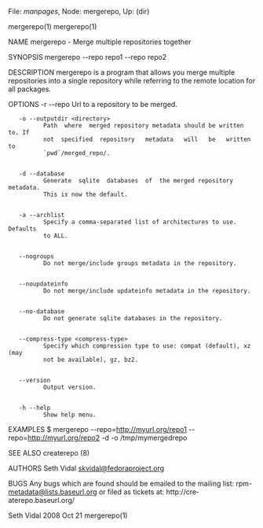 File: *manpages*,  Node: mergerepo,  Up: (dir)

mergerepo(1)                                                      mergerepo(1)



NAME
       mergerepo - Merge multiple repositories together


SYNOPSIS
       mergerepo --repo repo1 --repo repo2

DESCRIPTION
       mergerepo is a program that allows you merge multiple repositories into
       a single repository while referring to  the  remote  location  for  all
       packages.


OPTIONS
       -r --repo <url>
              Url to a repository to be merged.


       -o --outputdir <directory>
              Path  where  merged repository metadata should be written to. If
              not  specified  repository   metadata   will   be   written   to
              `pwd`/merged_repo/.


       -d --database
              Generate  sqlite  databases  of  the merged repository metadata.
              This is now the default.


       -a --archlist
              Specify a comma-separated list of architectures to use. Defaults
              to ALL.


       --nogroups
              Do not merge/include groups metadata in the repository.


       --noupdateinfo
              Do not merge/include updateinfo metadata in the repository.


       --no-database
              Do not generate sqlite databases in the repository.


       --compress-type <compress-type>
              Specify which compression type to use: compat (default), xz (may
              not be available), gz, bz2.


       --version
              Output version.


       -h --help
              Show help menu.


EXAMPLES
       $ mergerepo --repo=http://myurl.org/repo1 --repo=http://myurl.org/repo2
       -d -o /tmp/mymergedrepo


SEE ALSO
       createrepo (8)


AUTHORS
       Seth Vidal <skvidal@fedoraproject.org>


BUGS
       Any  bugs  which  are found should be emailed to the mailing list: rpm-
       metadata@lists.baseurl.org  or  filed  as   tickets   at:   http://cre‐
       aterepo.baseurl.org/




Seth Vidal                        2008 Oct 21                     mergerepo(1)
